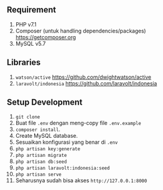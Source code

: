 ## Requirement
1. PHP v7.1
2. Composer (untuk handling dependencies/packages) https://getcomposer.org
2. MySQL v5.7

## Libraries
1. `watson/active` https://github.com/dwightwatson/active
2. `laravolt/indonesia` https://github.com/laravolt/indonesia

## Setup Development
1. `git clone`
2. Buat file `.env` dengan meng-copy file `.env.example`
3. `composer install`.
4. Create MySQL database.
5. Sesuaikan konfigurasi yang benar di `.env`
6. `php artisan key:generate`
7. `php artisan migrate`
8. `php artisan db:seed`
9. `php artisan laravolt:indonesia:seed`
10. `php artisan serve`
14. Seharusnya sudah bisa akses `http://127.0.0.1:8000`
